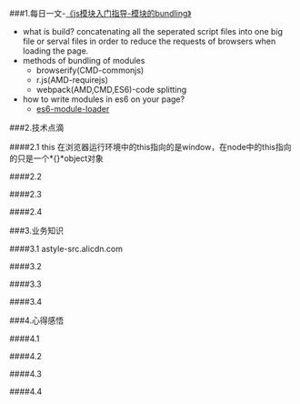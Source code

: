 ###1.每日一文-[《js模块入门指导-模块的bundling》](https://medium.freecodecamp.com/javascript-modules-part-2-module-bundling-5020383cf306#.nufubuyxv)
* what is build?
 concatenating all the seperated script files into one big file or serval files in order to reduce the requests of browsers when loading the page.
* methods of bundling of modules
   * browserify(CMD-commonjs)
   * r.js(AMD-requirejs)
   * webpack(AMD,CMD,ES6)-code splitting
* how to write modules in es6 on your page?
	* [es6-module-loader](https://github.com/ModuleLoader/es6-module-loader)

###2.技术点滴

####2.1 this
 在浏览器运行环境中的this指向的是window，在node中的this指向的只是一个*{}*object对象

####2.2

####2.3

####2.4

###3.业务知识

####3.1 astyle-src.alicdn.com
         

####3.2

####3.3

####3.4

###4.心得感悟

####4.1

####4.2

####4.3

####4.4